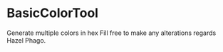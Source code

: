 # BasicColorTool
Generate multiple colors in hex
Fill free to make any alterations
regards Hazel Phago.
